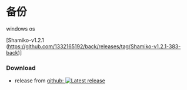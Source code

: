 # 备份
windows os

[Shamiko-v1.2.1 (https://github.com/1332165192/back/releases/tag/Shamiko-v1.2.1-383-back)] 

### Download
- release
  from [github: ![Latest release](https://img.shields.io/github/release/skylot/jadx.svg)](https://github.com/skylot/jadx/releases/latest)
